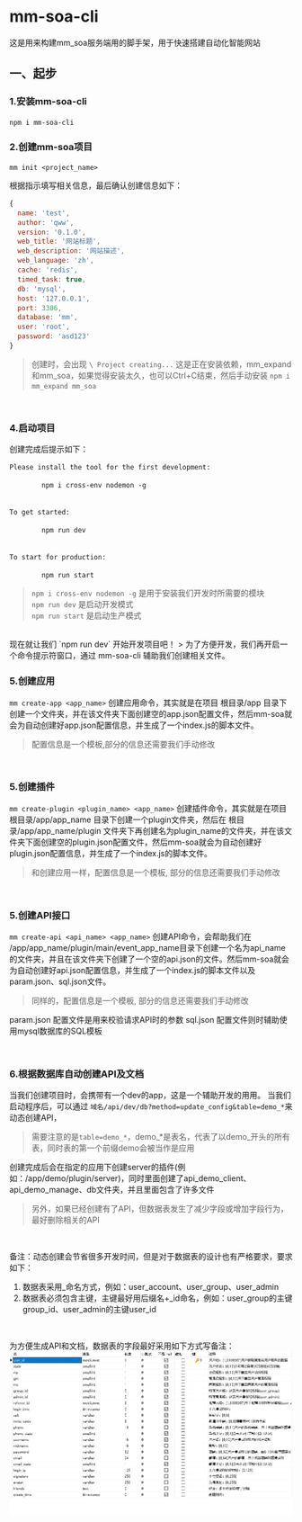 # mm-soa-cli
 这是用来构建mm_soa服务端用的脚手架，用于快速搭建自动化智能网站

## 一、起步
### 1.安装mm-soa-cli
`npm i mm-soa-cli`
<br/>

### 2.创建mm-soa项目
`mm init <project_name>`

根据指示填写相关信息，最后确认创建信息如下：
<br/>

```javascript
{
  name: 'test',
  author: 'qww',
  version: '0.1.0',
  web_title: '网站标题',
  web_description: '网站描述',
  web_language: 'zh',
  cache: 'redis',
  timed_task: true,
  db: 'mysql',
  host: '127.0.0.1',
  port: 3306,
  database: 'mm',
  user: 'root',
  password: 'asd123'
}
```
> 创建时，会出现
`\ Project creating...`
这是正在安装依赖，mm_expand和mm_soa，如果觉得安装太久，也可以Ctrl+C结束，然后手动安装
`npm i mm_expand mm_soa`

<br/>


### 4.启动项目
创建完成后提示如下：
```shell
Please install the tool for the first development:

        npm i cross-env nodemon -g


To get started:

        npm run dev


To start for production:

        npm run start
```
> `npm i cross-env nodemon -g` 是用于安装我们开发时所需要的模块 <br/>
`npm run dev` 是启动开发模式 <br/>
`npm run start` 是启动生产模式 <br/>

<br/>
现在就让我们 `npm run dev` 开始开发项目吧！
> 为了方便开发，我们再开启一个命令提示符窗口，通过 mm-soa-cli 辅助我们创建相关文件。

<br/>

### 5.创建应用
`mm create-app <app_name>`
创建应用命令，其实就是在项目 根目录/app 目录下创建一个文件夹，并在该文件夹下面创建空的app.json配置文件，然后mm-soa就会为自动创建好app.json配置信息，并生成了一个index.js的脚本文件。
> 配置信息是一个模板,部分的信息还需要我们手动修改

<br/>

### 5.创建插件
`mm create-plugin <plugin_name> <app_name>`
创建插件命令，其实就是在项目 根目录/app/app_name 目录下创建一个plugin文件夹，然后在 根目录/app/app_name/plugin 文件夹下再创建名为plugin_name的文件夹，并在该文件夹下面创建空的plugin.json配置文件，然后mm-soa就会为自动创建好plugin.json配置信息，并生成了一个index.js的脚本文件。
> 和创建应用一样，配置信息是一个模板, 部分的信息还需要我们手动修改

<br/>

### 5.创建API接口
`mm create-api <api_name> <app_name>`
创建API命令，会帮助我们在 /app/app_name/plugin/main/event_app_name目录下创建一个名为api_name的文件夹，并且在该文件夹下创建了一个空的api.json的文件。然后mm-soa就会为自动创建好api.json配置信息，并生成了一个index.js的脚本文件以及param.json、sql.json文件。
> 同样的，配置信息是一个模板, 部分的信息还需要我们手动修改

param.json 配置文件是用来校验请求API时的参数
sql.json 配置文件则时辅助使用mysql数据库的SQL模板

<br/>


### 6.根据数据库自动创建API及文档
当我们创建项目时，会携带有一个dev的app，这是一个辅助开发的用用。
当我们启动程序后，可以通过 `域名/api/dev/db?method=update_config&table=demo_*`来动态创建API，
> 需要注意的是`table=demo_*`，demo_*是表名，代表了以demo_开头的所有表，同时表的第一个前缀demo会被当作是应用

创建完成后会在指定的应用下创建server的插件(例如：/app/demo/plugin/server)，同时里面创建了api_demo_client、api_demo_manage、db文件夹，并且里面包含了许多文件
> 另外，如果已经创建有了API，但数据表发生了减少字段或增加字段行为，最好删除相关的API

<br/>

备注：动态创建会节省很多开发时间，但是对于数据表的设计也有严格要求，要求如下：
1. 数据表采用_命名方式，例如：user_account、user_group、user_admin
2. 数据表必须包含主键，主键最好用后缀名+_id命名，例如：user_group的主键group_id、user_admin的主键user_id
<br/>

为方便生成API和文档，数据表的字段最好采用如下方式写备注：
![](https://github.com/qiuwenwu/mm-soa-cli/blob/main/pic/table.png)

